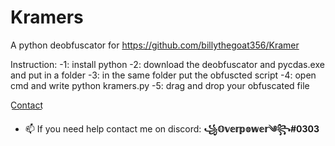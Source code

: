 # Kramers
A python deobfuscator for https://github.com/billythegoat356/Kramer

Instruction:
-1: install python
-2: download the deobfuscator and pycdas.exe and put in a folder
-3: in the same folder put the obfuscted script
-4: open cmd and write python kramers.py
-5: drag and drop your obfuscated file

C͟o͟n͟t͟a͟c͟t͟
- 📫 If you need help contact me on discord: **꧁𝕆𝕧𝕖𝕣𝕡𝕠𝕨𝕖𝕣༄꧂#0303**

